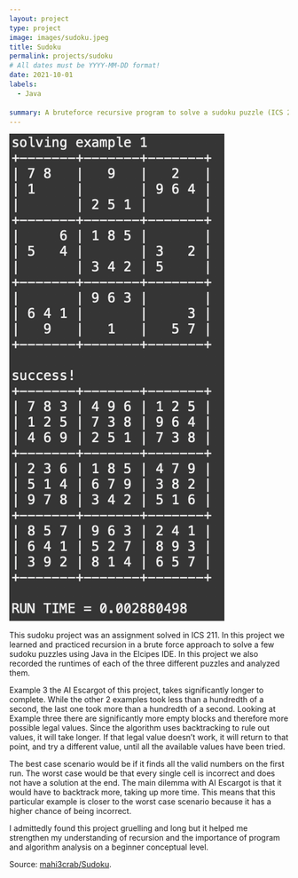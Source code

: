 ```yaml
---
layout: project
type: project
image: images/sudoku.jpeg
title: Sudoku
permalink: projects/sudoku
# All dates must be YYYY-MM-DD format!
date: 2021-10-01
labels:
  - Java
  
summary: A bruteforce recursive program to solve a sudoku puzzle (ICS 211).
---
```


<img class="ui medium right floated rounded image" src="../images/Screen Shot 2022-01-19 at 10.37.25 PM.png">

This sudoku project was an assignment solved in ICS 211. In this project we learned and practiced recursion in a brute force approach to solve a few sudoku puzzles using Java in the Elcipes IDE. In this project we also recorded the runtimes of each of the three different puzzles and analyzed them. 

Example 3 the AI Escargot of this project, takes significantly longer to complete. While the other 2 examples took less than a hundredth of a second, the last one took more than a hundredth of a second. Looking at Example three there are significantly more empty blocks and therefore more possible legal values. Since the algorithm uses backtracking to rule out values, it will take longer. If that legal value doesn’t work, it will return to that point, and try a different value, until all the available values have been tried.

The best case scenario would be if it finds all the valid numbers on the first run. The worst case would be that every single cell is incorrect and does not have a solution at the end. The main dilemma with AI Escargot is that it would have to backtrack more, taking up more time. This means that this particular example is closer to the worst case scenario because it has a higher chance of being incorrect.

I admittedly found this project gruelling and long but it helped me strengthen my understanding of recursion and the importance of program and algorithm analysis on a beginner conceptual level. 
 
Source: <a href = "https://github.com/mahi3crab/Sudoku"><i class="large github icon"></i>mahi3crab/Sudoku</a>.
